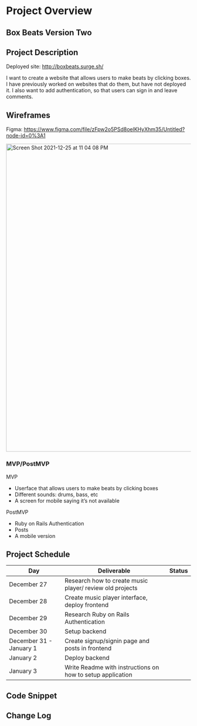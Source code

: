 # Project Overview

## Box Beats Version Two

## Project Description

Deployed site: http://boxbeats.surge.sh/

I want to create a website that allows users to make beats by clicking boxes. I have previously worked on websites that do them, but have not deployed it. I also want to add authentication, so that users can sign in and leave comments. 

## Wireframes

Figma: https://www.figma.com/file/zFpw2o5PSd8oelKHyXhm35/Untitled?node-id=0%3A1

<img width="838" alt="Screen Shot 2021-12-25 at 11 04 08 PM" src="https://user-images.githubusercontent.com/72947224/147398565-d0d0ef83-1e14-4094-9f72-0f32ee0df9ff.png">


### MVP/PostMVP

MVP 

- Userface that allows users to make beats by clicking boxes  
- Different sounds: drums, bass, etc 
- A screen for mobile saying it’s not available 

PostMVP 

- Ruby on Rails Authentication
- Posts 
- A mobile version 

## Project Schedule

|  Day | Deliverable | Status
|---|---| ---|
|December 27| Research how to create music player/ review old projects
|December 28| Create music player interface, deploy frontend
|December 29| Research Ruby on Rails Authentication
|December 30| Setup backend
|December 31 - January 1| Create signup/signin page and posts in frontend
|January 2| Deploy backend 
|January 3| Write Readme with instructions on how to setup application

## Code Snippet

## Change Log
